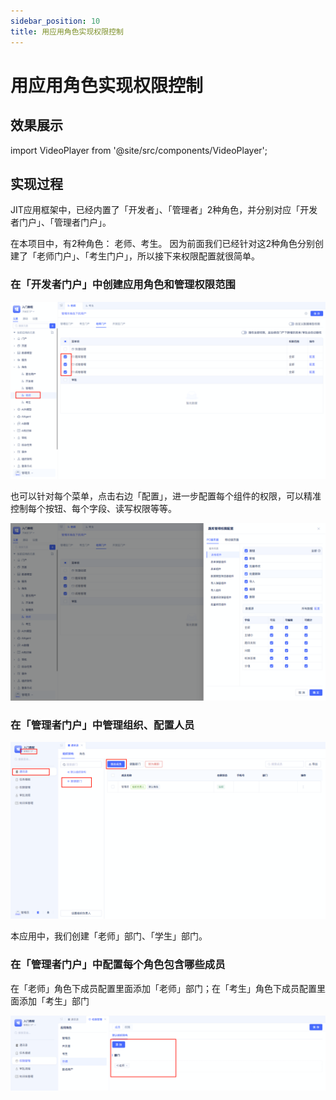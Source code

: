 ```yaml
---
sidebar_position: 10
title: 用应用角色实现权限控制
---
```

# 用应用角色实现权限控制



## 效果展示

import VideoPlayer from '@site/src/components/VideoPlayer';

<VideoPlayer relatePath="/docs/tutorial/role_effect.mp4" />

## 实现过程

JIT应用框架中，已经内置了「开发者」、「管理者」2种角色，并分别对应「开发者门户」、「管理者门户」。

在本项目中，有2种角色： 老师、考生。
因为前面我们已经针对这2种角色分别创建了「老师门户」、「考生门户」，所以接下来权限配置就很简单。

### 在「开发者门户」中创建应用角色和管理权限范围

![](../img/role_150631.png)

也可以针对每个菜单，点击右边「配置」，进一步配置每个组件的权限，可以精准控制每个按钮、每个字段、读写权限等等。

![](../img/role_150729.png)

### 在「管理者门户」中管理组织、配置人员
![](../img/role_155400.png)

本应用中，我们创建「老师」部门、「学生」部门。

### 在「管理者门户」中配置每个角色包含哪些成员

在「老师」角色下成员配置里面添加「老师」部门；在「考生」角色下成员配置里面添加「考生」部门

![](../img/role_160224.png)


